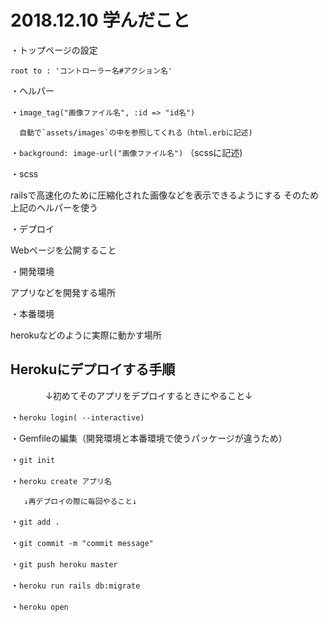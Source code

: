 # 2018.12.10 学んだこと


・トップページの設定

  `root to : 'コントローラー名#アクション名'`


・ヘルパー

   ・`image_tag("画像ファイル名", :id => "id名")`

      自動で`assets/images`の中を参照してくれる（html.erbに記述)

   ・`background: image-url("画像ファイル名")`
      （scssに記述)


・scss

   railsで高速化のために圧縮化された画像などを表示できるようにする
   そのため上記のヘルパーを使う


・デプロイ

   Webページを公開すること


・開発環境

   アプリなどを開発する場所


・本番環境

   herokuなどのように実際に動かす場所


## Herokuにデプロイする手順

　　　　↓初めてそのアプリをデプロイするときにやること↓

  ・`heroku login( --interactive)`

  ・Gemfileの編集（開発環境と本番環境で使うパッケージが違うため）

  ・`git init`

  ・`heroku create アプリ名`

       ↓再デプロイの際に毎回やること↓

  ・`git add .`

  ・`git commit -m "commit message"`

  ・`git push heroku master`

  ・`heroku run rails db:migrate`

  ・`heroku open`
